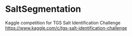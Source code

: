 # SaltSegmentation
Kaggle competition for TGS Salt Identification Challenge
<br>
https://www.kaggle.com/c/tgs-salt-identification-challenge

